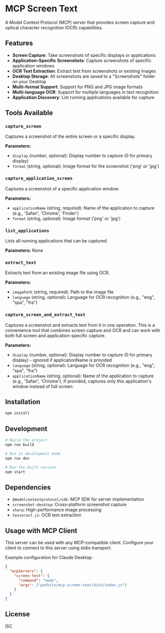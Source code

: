 # MCP Screen Text

A Model Context Protocol (MCP) server that provides screen capture and optical character recognition (OCR) capabilities.

## Features

- **Screen Capture**: Take screenshots of specific displays or applications
- **Application-Specific Screenshots**: Capture screenshots of specific application windows
- **OCR Text Extraction**: Extract text from screenshots or existing images
- **Desktop Storage**: All screenshots are saved to a "Screenshots" folder on your Desktop
- **Multi-format Support**: Support for PNG and JPG image formats
- **Multi-language OCR**: Support for multiple languages in text recognition
- **Application Discovery**: List running applications available for capture

## Tools Available

### `capture_screen`

Captures a screenshot of the entire screen or a specific display.

**Parameters:**

- `display` (number, optional): Display number to capture (0 for primary display)
- `format` (string, optional): Image format for the screenshot ('png' or 'jpg')

### `capture_application_screen`

Captures a screenshot of a specific application window.

**Parameters:**

- `applicationName` (string, required): Name of the application to capture (e.g., 'Safari', 'Chrome', 'Finder')
- `format` (string, optional): Image format ('png' or 'jpg')

### `list_applications`

Lists all running applications that can be captured.

**Parameters:** None

### `extract_text`

Extracts text from an existing image file using OCR.

**Parameters:**

- `imagePath` (string, required): Path to the image file
- `language` (string, optional): Language for OCR recognition (e.g., "eng", "spa", "fra")

### `capture_screen_and_extract_text`

Captures a screenshot and extracts text from it in one operation. This is a convenience tool that combines screen capture and OCR and can work with both full screen and application-specific capture.

**Parameters:**

- `display` (number, optional): Display number to capture (0 for primary display) - ignored if applicationName is provided
- `language` (string, optional): Language for OCR recognition (e.g., "eng", "spa", "fra")
- `applicationName` (string, optional): Name of the application to capture (e.g., 'Safari', 'Chrome'). If provided, captures only this application's window instead of full screen.

## Installation

```bash
npm install
```

## Development

```bash
# Build the project
npm run build

# Run in development mode
npm run dev

# Run the built version
npm start
```

## Dependencies

- `@modelcontextprotocol/sdk`: MCP SDK for server implementation
- `screenshot-desktop`: Cross-platform screenshot capture
- `sharp`: High-performance image processing
- `tesseract.js`: OCR text extraction

## Usage with MCP Client

This server can be used with any MCP-compatible client. Configure your client to connect to this server using stdio transport.

Example configuration for Claude Desktop:

```json
{
  "mcpServers": {
    "screen-text": {
      "command": "node",
      "args": ["path/to/mcp-screen-text/dist/index.js"]
    }
  }
}
```

## License

ISC
